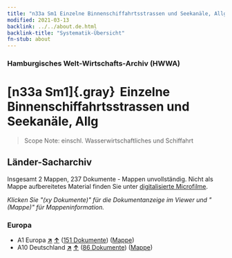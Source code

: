 ```yaml
---
title: "n33a Sm1 Einzelne Binnenschiffahrtsstrassen und Seekanäle, Allg"
modified: 2021-03-13
backlink: ../../about.de.html
backlink-title: "Systematik-Übersicht"
fn-stub: about
---
```


### Hamburgisches Welt-Wirtschafts-Archiv (HWWA)

# [n33a Sm1]{.gray}&#8201; Einzelne Binnenschiffahrtsstrassen und Seekanäle, Allg&#160; 


> Scope Note: einschl. Wasserwirtschaftliches und Schiffahrt






## Länder-Sacharchiv




Insgesamt 2 Mappen, 237 Dokumente - Mappen unvollständig.
Nicht als Mappe aufbereitetes Material finden Sie unter [digitalisierte Microfilme](/film/h1_sh.de.html).

_Klicken Sie "(xy Dokumente)" für die Dokumentanzeige im Viewer und "(Mappe)" für Mappeninformation._




### Europa

- A1 Europa [**&nearr;**](../../../geo/i/140892/about.de.html "Europa (alle Mappen)") [**&uarr;**](../../../geo/about.de.html#A1 "Ländersystematik") (<a href="https://pm20.zbw.eu/iiifview/folder/sh/140892,145652" title="über: Europa : Einzelne Binnenschiffahrtsstrassen und Seekanäle, Allg" target="_blank">151 Dokumente</a>) ([Mappe](../../../../folder/sh/1408xx/140892/1456xx/145652/about.de.html))
- A10 Deutschland [**&nearr;**](../../../geo/i/126128/about.de.html "Deutschland (alle Mappen)") [**&uarr;**](../../../geo/about.de.html#A10 "Ländersystematik") (<a href="https://pm20.zbw.eu/iiifview/folder/sh/126128,145652" title="über: Deutschland : Einzelne Binnenschiffahrtsstrassen und Seekanäle, Allg" target="_blank">86 Dokumente</a>) ([Mappe](../../../../folder/sh/1261xx/126128/1456xx/145652/about.de.html))









